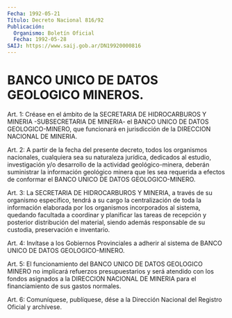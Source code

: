 ```yaml
---
Fecha: 1992-05-21
Título: Decreto Nacional 816/92
Publicación:
  Organismo: Boletín Oficial
  Fecha: 1992-05-28
SAIJ: https://www.saij.gob.ar/DN19920000816
---
```

# BANCO UNICO DE DATOS GEOLOGICO MINEROS.

<a id="1"></a>
Art. 1: Créase en el ámbito de la SECRETARIA DE HIDROCARBUROS Y MINERIA   -SUBSECRETARIA  DE  MINERIA-  el  BANCO  UNICO  DE  DATOS GEOLOGICO-MINERO,  que  funcionará  en jurisdicción de la DIRECCION NACIONAL DE MINERIA.

<a id="2"></a>
Art.  2:  A partir de la fecha del presente decreto, todos los organismos  nacionales,  cualquiera  sea  su  naturaleza  jurídica, dedicados al  estudio, investigación y/o desarrollo de la actividad geológico-minera,  deberán  suministrar  la  información  geológico minera que les sea requerida a efectos de conformar el BANCO  UNICO DE DATOS GEOLOGICO-MINERO.

<a id="3"></a>
Art.  3: La SECRETARIA DE HIDROCARBUROS Y MINERIA, a través de su organismo  específico,  tendrá  a  su cargo la centralización de toda  la información elaborada por los organismos  incorporados  al sistema,  quedando facultada a coordinar y planificar las tareas de recepción y  posterior  distribución  del  material,  siendo además responsable de su custodia, preservación e inventario.

<a id="4"></a>
Art.  4:  Invítase  a  los Gobiernos Provinciales a adherir al sistema de BANCO UNICO DE DATOS GEOLOGICO-MINERO.

<a id="5"></a>
Art.  5:  El funcionamiento del BANCO UNICO DE DATOS GEOLOGICO MINERO no implicará  refuerzos  presupuestarios y será atendido con los fondos asignados a la DIRECCION  NACIONAL  DE  MINERIA  para el financiamiento de sus gastos normales.

<a id="6"></a>
Art.  6: Comuníquese, publíquese, dése a la Dirección Nacional del Registro Oficial y archívese.